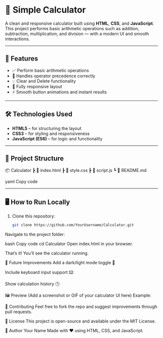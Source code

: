 # 🧮 Simple Calculator

A clean and responsive calculator built using **HTML**, **CSS**, and **JavaScript**.  
This project performs basic arithmetic operations such as addition, subtraction, multiplication, and division — with a modern UI and smooth interactions.

---

## 🚀 Features

- ✅ Perform basic arithmetic operations  
- 🧠 Handles operator precedence correctly  
- 💡 Clear and Delete functionality  
- 📱 Fully responsive layout  
- ⚡ Smooth button animations and instant results  

---

## 🛠️ Technologies Used

- **HTML5** – for structuring the layout  
- **CSS3** – for styling and responsiveness  
- **JavaScript (ES6)** – for logic and functionality  

---

## 📂 Project Structure

📦 Calculator
┣ 📜 index.html
┣ 📜 style.css
┣ 📜 script.js
┗ 📜 README.md

yaml
Copy code

---

## 🖥️ How to Run Locally

1. Clone this repository:
   ```bash
   git clone https://github.com/YourUsername/Calculator.git
Navigate to the project folder:

bash
Copy code
cd Calculator
Open index.html in your browser.

That’s it! You’ll see the calculator running.

🧠 Future Improvements
Add a dark/light mode toggle 🌙

Include keyboard input support ⌨️

Show calculation history 🕒

🖼️ Preview
(Add a screenshot or GIF of your calculator UI here)
Example:

🤝 Contributing
Feel free to fork the repo and suggest improvements through pull requests.

📜 License
This project is open-source and available under the MIT License.

💬 Author
Your Name
Made with ❤️ using HTML, CSS, and JavaScript.
